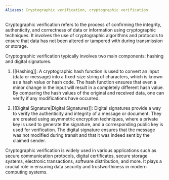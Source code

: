 ```yaml
---
Aliases: Cryptographic verification, cryptographic verification
---
```


Cryptographic verification refers to the process of confirming the integrity, authenticity, and correctness of data or information using cryptographic techniques. It involves the use of cryptographic algorithms and protocols to ensure that data has not been altered or tampered with during transmission or storage.

Cryptographic verification typically involves two main components: hashing and digital signatures.

1. [[Hashing]]: A cryptographic hash function is used to convert an input (data or message) into a fixed-size string of characters, which is known as a hash value or hash code. The hash function ensures that even a minor change in the input will result in a completely different hash value. By comparing the hash values of the original and received data, one can verify if any modifications have occurred.

2. [[Digital Signature|Digital Signatures]]: Digital signatures provide a way to verify the authenticity and integrity of a message or document. They are created using asymmetric encryption techniques, where a private key is used to generate the signature, and a corresponding public key is used for verification. The digital signature ensures that the message was not modified during transit and that it was indeed sent by the claimed sender.

Cryptographic verification is widely used in various applications such as secure communication protocols, digital certificates, secure storage systems, electronic transactions, software distribution, and more. It plays a crucial role in ensuring data security and trustworthiness in modern computing systems.